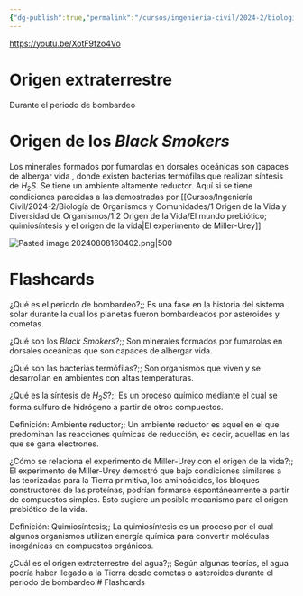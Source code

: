 ```yaml
---
{"dg-publish":true,"permalink":"/cursos/ingenieria-civil/2024-2/biologia-de-organismos-y-comunidades/1-origen-de-la-vida-y-diversidad-de-organismos/1-2-origen-de-la-vida/ideas-del-origen-de-la-vida/","tags":["P1BIO110C","C1BIO110C"]}
---
```



https://youtu.be/XotF9fzo4Vo

# Origen extraterrestre

Durante el periodo de bombardeo

# Origen de los _Black Smokers_

Los minerales formados por fumarolas en dorsales oceánicas son capaces de albergar vida , donde existen bacterias termófilas que realizan síntesis de $H_{2}S$. Se tiene un ambiente altamente reductor. Aquí si se tiene condiciones parecidas a las demostradas por [[Cursos/Ingeniería Civil/2024-2/Biología de Organismos y Comunidades/1 Origen de la Vida y Diversidad de Organismos/1.2 Origen de la Vida/El mundo prebiótico; quimiosíntesis y el origen de la vida\|El experimento de Miller-Urey]]

![Pasted image 20240808160402.png|500](/img/user/Cursos/Ingenier%C3%ADa%20Civil/2024-2/Biolog%C3%ADa%20de%20Organismos%20y%20Comunidades/1%20Origen%20de%20la%20Vida%20y%20Diversidad%20de%20Organismos/1.2%20Origen%20de%20la%20Vida/attachments/Pasted%20image%2020240808160402.png)
# Flashcards

¿Qué es el periodo de bombardeo?;; Es una fase en la historia del sistema solar durante la cual los planetas fueron bombardeados por asteroides y cometas.

¿Qué son los _Black Smokers_?;; Son minerales formados por fumarolas en dorsales oceánicas que son capaces de albergar vida.

¿Qué son las bacterias termófilas?;; Son organismos que viven y se desarrollan en ambientes con altas temperaturas.

¿Qué es la síntesis de $H_{2}S$?;; Es un proceso químico mediante el cual se forma sulfuro de hidrógeno a partir de otros compuestos.

Definición: Ambiente reductor;; Un ambiente reductor es aquel en el que predominan las reacciones químicas de reducción, es decir, aquellas en las que se gana electrones.

¿Cómo se relaciona el experimento de Miller-Urey con el origen de la vida?;; El experimento de Miller-Urey demostró que bajo condiciones similares a las teorizadas para la Tierra primitiva, los aminoácidos, los bloques constructores de las proteínas, podrían formarse espontáneamente a partir de compuestos simples. Esto sugiere un posible mecanismo para el origen prebiótico de la vida. 

Definición: Quimiosíntesis;; La quimiosíntesis es un proceso por el cual algunos organismos utilizan energía química para convertir moléculas inorgánicas en compuestos orgánicos. 

¿Cuál es el origen extraterrestre del agua?;; Según algunas teorías, el agua podría haber llegado a la Tierra desde cometas o asteroides durante el periodo de bombardeo.# Flashcards
